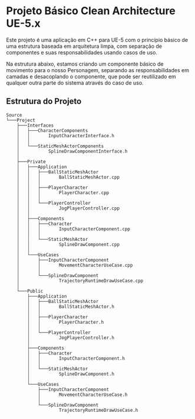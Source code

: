 ﻿# Projeto Básico Clean Architecture UE-5.x
Este projeto é uma aplicação em C++ para UE-5 com o princípio básico de uma estrutura baseada em arquitetura limpa, com separação de componentes e suas responsabilidades usando casos de uso.

Na estrutura abaixo, estamos criando um componente básico de movimento para o nosso Personagem, separando as responsabilidades em camadas e desacoplando o componente, que pode ser reutilizado em qualquer outra parte do sistema através do caso de uso.
## Estrutura do Projeto

```
Source
└───Project
    ├───Interfaces
    │   ├───CharacterComponents
    │   │       InputCharacterInterface.h
    │   │
    │   └───StaticMeshActorComponents
    │           SplineDrawComponentInterface.h
    │
    ├───Private
    │   ├───Application
    │   │   ├───BallStaticMeshActor
    │   │   │       BallStaticMeshActor.cpp
    │   │   │
    │   │   ├───PlayerCharacter
    │   │   │       PlayerCharacter.cpp
    │   │   │
    │   │   └───PlayerController
    │   │           JogPlayerController.cpp
    │   │
    │   ├───Components
    │   │   ├───Character
    │   │   │       InputCharacterComponent.cpp
    │   │   │
    │   │   └───StaticMeshActor
    │   │           SplineDrawComponent.cpp
    │   │
    │   └───UseCases
    │       ├───InputCharacterComponent
    │       │       MovementCharacterUseCase.cpp
    │       │
    │       └───SplineDrawComponent
    │               TrajectoryRuntimeDrawUseCase.cpp
    │
    └───Public
        ├───Application
        │   ├───BallStaticMeshActor
        │   │       BallStaticMeshActor.h
        │   │
        │   ├───PlayerCharacter
        │   │       PlayerCharacter.h
        │   │
        │   └───PlayerController
        │           JogPlayerController.h
        │
        ├───Components
        │   ├───Character
        │   │       InputCharacterComponent.h
        │   │
        │   └───StaticMeshActor
        │           SplineDrawComponent.h
        │
        └───UseCases
            ├───InputCharacterComponent
            │       MovementCharacterUseCase.h
            │
            └───SplineDrawComponent
                    TrajectoryRuntimeDrawUseCase.h


```
